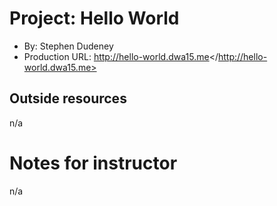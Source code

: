 # Project: Hello World
+ By: Stephen Dudeney
+ Production URL: <http://hello-world.dwa15.me></http://hello-world.dwa15.me>
## Outside resources
n/a

# Notes for instructor
n/a
